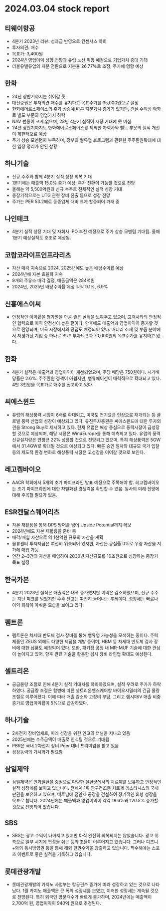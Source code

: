 # 2024.03.04 stock report
## 티웨이항공
- 4분기 2023년 리뷰: 성과급 반영으로 컨센서스 하회
- 투자의견: 매수
- 목표가: 3,400원
- 2024년 영업이익 상향 전망과 유럽 노선 취항 예정으로 기업가치 증대 기대
- 더블유벨류업의 지분 전환으로 지분율 26.77%로 조정, 주가에 영향 예상
## 한화
- 24년 상반기까지는 쉬어갈 듯
- 대신증권은 투자의견 매수를 유지하고 목표주가를 35,000원으로 설정
- 한화에어로스페이스의 주가 상승에 따른 지분가치 증가가 있지만, 건설 수익성 악화로 별도 부문의 영업가치 하락
- NAV 변동이 크게 없으며, 23년 4분기 실적이 시장 기대에 못 미침
- 24년 상반기까지도 한화에어로스페이스를 제외한 자회사와 별도 부문의 실적 개선이 제한적으로 예상
- 주가 상승 모멘텀이 부족하며, 정부의 밸류업 프로그램과 관련한 주주환원확대에 대한 입장 정리가 안된 상황
## 하나기술
- 신규 수주와 함께 4분기 실적 성장 회복 기대
- 1분기에는 매출액 15.0% 증가 예상, 흑자 전환이 가능할 것으로 전망
- 올해는 약 5,500억원의 신규 수주로 전체적인 실적 성장 기대
- 중장기적으로는 UTG 관련 장비 진출 등으로 성장 전망
- 주가는 PER 53.2배로 동종업체 대비 크게 할증되어 거래 중

## 나인테크
- 4분기 실적 성장 기대 및 자회사 IPO 추진 예정으로 주가 상승 모멘텀 기대됨. 올해 1분기 예상실적도 호조로 예상됨.

## 코람코라이프인프라리츠
- 자산 매각 지속으로 2024, 2025년에도 높은 배당수익률 예상
- 2024년에 자본 효율화 지속
- 9개의 주유소 매각 결정, 매출금액은 284억원
- 2024년, 2025년 배당수익률 예상 각각 9.1%, 6.9%
## 신흥에스이씨
- 안정적인 이익률을 평가받을 만큼 좋은 실적을 보여주고 있으며, 고객사와의 안정적인 협력으로 이익 안정성이 높은 편이다. 향후에도 매출액과 영업이익이 증가할 것으로 전망되며, 미국 시장에서의 공급도 예정되어 있다. 배터리 소재 및 부품 분야에서 저평가된 기업 중 하나로 BUY 투자의견과 70,000원의 목표주가를 유지하고 있다.
## 한화
- 4분기 실적은 매출액과 영업이익이 개선되었으며, 주당 배당은 750원이다. 시가배당률은 2.6%. 주주환원 정책이 아쉽지만, 밸류에이션이 매력적으로 확대되고 있다. 4만 3천원을 목표가로 매수를 권고하고 있다.
## 씨에스윈드
- 유럽의 해상풍력 시장이 6배로 확대되고, 미국도 전기요금 인상으로 재개되는 등 글로벌 풍력 산업의 성장이 예상되고 있다. 유진투자증권은 씨에스윈드에 대한 투자의견을 Strong Buy로 제시하고 있다. 현재 유럽은 해상 중심으로 풍력시장이 급성장할 것으로 예상되며, 해당 시장은 WindEurope를 통해 예측되고 있다. 유럽의 풍력 신규설치량은 연평균 22% 성장할 것으로 전망되고 있으며, 특히 해상풍력은 5GW에서 31.4GW로 확대될 것으로 예상되고 있다. 빠른 승인 절차와 대규모 국가 입찰 등의 제도적 환경 변화로 해상풍력 시장은 고성장을 이어갈 것으로 보인다.

## 레고켐바이오
- AACR 학회에서 5개의 초기 파이프라인 발표 예정으로 주목해야 함. 레고켐바이오는 초기 파이프라인에 대한 차별화된 경쟁력을 확인할 수 있음. 동사의 미래 전망에 대해 주목할 필요가 있음.
## ESR켄달스퀘어리츠
- 자본 재활용을 통해 DPS 방어를 넘어 Upside Potential까지 확보
- 2024년에도 자본 재활용을 준비 중
- 매각/매입 자산으로 약 1천억원 규모의 자산을 계획
- 물류센터 투자자금은 여전히 위축되어 있지만, 자산은 공실률 0%로 우량 자산을 저가에 매입 가능
- 연간 2~3건의 자산을 매입하여 2030년 자산규모를 10조원으로 성장하는 중장기 목표 설정
## 한국카본
- 4분기 2023년 실적은 매출액은 대폭 증가했지만 이익은 감소하였으며, 신규 수주는 지난 피크를 넘었지만 수주 잔고는 여전히 늘어나는 추세이다. 성장세는 빠르나 이익 회복이 아쉬운 모습을 보이고 있다.

## 펨트론
- 펨트론은 차세대 반도체 검사 장비를 통해 밸류업 가능성을 모색하는 중이다. 주력 제품인 ZEUS 외에도 다양한 제품을 개발 중이며, HBM 등 차세대 반도체 검사 장비에 대한 납품도 예정되어 있다. 또한, 패키징 공정 내 MR-MUF 기술에 대한 관심이 높아지고 있어, 향후 관련 기술을 활용한 검사 장비 라인업 확대도 예상된다.
## 셀트리온
- 공급물량 조절로 인해 4분기 실적 기대치를 하회하였으며, 실적 우려로 주가가 하락하였다. 공급량 조절은 합병에 따른 셀트리온헬스케어향 바이오시밀러의 긴급 물량 조절로 이루어졌다. 이에 따라 매출 감소와 고정비 부담, 그리고 램시마IV 매출 비중 증가로 영업이익률이 5%대로 급감하였다.
## 하나기술
- 2차전지 장비업체로, 미래 성장을 위한 인고의 터널을 지나고 있음
- 2025년에는 수주금액이 매출로 인식될 것으로 기대됨
- PBR은 국내 2차전지 장비 Peer 대비 프리미엄을 받고 있음
- 성장동력의 가시화가 필요함
## 삼일제약
- 삼일제약은 안과질환을 중점으로 다양한 질환군에서의 치료제를 보유하고 안정적인 실적 성장세를 보이고 있습니다. 전세계 1위 안구건조증 치료제 레스타시스의 국내 판권을 보유하고 있으며, 베트남에 점안제 공장을 건설하여 장기적인 외형 성장을 목표로 합니다. 2024년에는 매출액과 영업이익이 각각 18.6%와 120.5% 증가할 것으로 전망되어 있습니다.
## SBS
- SBS는 광고 수익이 나아지고 있지만 아직 완전히 회복되지는 않았습니다. 광고 위축으로 일부 시기에 편성을 쉬는 등의 조율이 이루어지고 있습니다. 그러나 디즈니+와의 동시방영권 등을 통해 해외 판권수익을 창출하고 있습니다. 짝수해에는 스포츠 이벤트로 좋은 실적을 기록하고 있습니다.

## 롯데관광개발
- 롯데관광개발의 카지노 사업부는 항공편수 증가에 따라 성장하고 있는 것으로 나타났다. 1월 카지노 매출액은 큰 폭의 성장세를 보였고, 이러한 성장세는 계속될 것으로 전망된다. 특히 외국인 방문객수가 빠르게 증가하며, 2024년에는 매출액이 2,700억 원, 영업이익이 940억 원으로 추정된다.